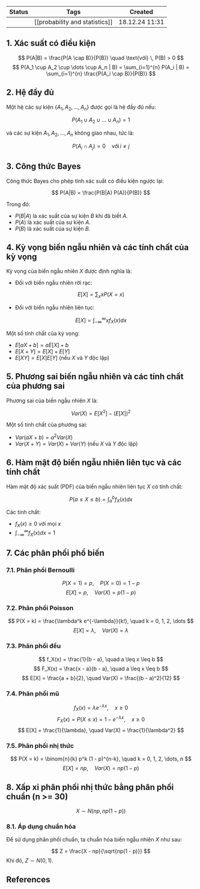 
| Status | Tags                           | Created        |
| ------ | ------------------------------ | -------------- |
|        | [[probability and statistics]] | 18.12.24 11:31 |


## 1. Xác suất có điều kiện

$$
P(A|B) = \frac{P(A \cap B)}{P(B)} \quad \text{với} \, P(B) > 0
$$
$$
P(A_1 \cup A_2 \cup \dots \cup A_n | B) = \sum_{i=1}^{n} P(A_i | B) = \sum_{i=1}^{n} \frac{P(A_i \cap B)}{P(B)}
$$

## 2. Hệ đầy đủ

Một hệ các sự kiện $\{A_1, A_2, ..., A_n\}$ được gọi là hệ đầy đủ nếu:

$$
P(A_1 \cup A_2 \cup \dots \cup A_n) = 1
$$

và các sự kiện $A_1, A_2, ..., A_n$ không giao nhau, tức là:

$$
P(A_i \cap A_j) = 0 \quad \text{với} \, i \neq j
$$

## 3. Công thức Bayes

Công thức Bayes cho phép tính xác suất có điều kiện ngược lại:

$$
P(A|B) = \frac{P(B|A) P(A)}{P(B)}
$$

Trong đó:
- $P(B|A)$ là xác suất của sự kiện $B$ khi đã biết $A$.
- $P(A)$ là xác suất của sự kiện $A$.
- $P(B)$ là xác suất của sự kiện $B$.

## 4. Kỳ vọng biến ngẫu nhiên và các tính chất của kỳ vọng

Kỳ vọng của biến ngẫu nhiên $X$ được định nghĩa là:

- Đối với biến ngẫu nhiên rời rạc:

$$
E[X] = \sum_{x} x P(X = x)
$$

- Đối với biến ngẫu nhiên liên tục:

$$
E[X] = \int_{-\infty}^{\infty} x f_X(x) dx
$$

Một số tính chất của kỳ vọng:
- $E[aX + b] = aE[X] + b$
- $E[X + Y] = E[X] + E[Y]$
- $E[X Y] = E[X]E[Y]$ (nếu $X$ và $Y$ độc lập)

## 5. Phương sai biến ngẫu nhiên và các tính chất của phương sai

Phương sai của biến ngẫu nhiên $X$ là:

$$
Var(X) = E[X^2] - (E[X])^2
$$

Một số tính chất của phương sai:
- $Var(aX + b) = a^2 Var(X)$
- $Var(X + Y) = Var(X) + Var(Y)$ (nếu $X$ và $Y$ độc lập)

## 6. Hàm mật độ biến ngẫu nhiên liên tục và các tính chất

Hàm mật độ xác suất (PDF) của biến ngẫu nhiên liên tục $X$ có tính chất:

$$
P(a \leq X \leq b) = \int_{a}^{b} f_X(x) dx
$$

Các tính chất:
- $f_X(x) \geq 0$ với mọi $x$
- $\int_{-\infty}^{\infty} f_X(x) dx = 1$

## 7. Các phân phối phổ biến

### 7.1. Phân phối Bernoulli

$$
P(X = 1) = p, \quad P(X = 0) = 1 - p
$$
$$
E[X] = p, \quad Var(X) = p(1 - p)
$$

### 7.2. Phân phối Poisson
$$
P(X = k) = \frac{\lambda^k e^{-\lambda}}{k!}, \quad k = 0, 1, 2, \dots
$$
$$
E[X] = \lambda, \quad Var(X) = \lambda
$$
### 7.3. Phân phối đều
$$
f_X(x) = \frac{1}{b - a}, \quad a \leq x \leq b
$$
$$ F_X(x) = \frac{x - a}{b - a}, \quad a \leq x \leq b $$
$$
E[X] = \frac{a + b}{2}, \quad Var(X) = \frac{(b - a)^2}{12}
$$

### 7.4. Phân phối mũ
$$
f_X(x) = \lambda e^{-\lambda x}, \quad x \geq 0
$$
$$ F_X(x) = P(X \leq x) = 1 - e^{-\lambda x}, \quad x \geq 0 $$
$$
E[X] = \frac{1}{\lambda}, \quad Var(X) = \frac{1}{\lambda^2}
$$
### 7.5. Phân phối nhị thức
$$
P(X = k) = \binom{n}{k} p^k (1 - p)^{n-k}, \quad k = 0, 1, 2, \dots, n
$$
$$
E[X] = np, \quad Var(X) = np(1 - p)
$$
## 8. Xấp xỉ phân phối nhị thức bằng phân phối chuẩn (n >= 30)
$$
X \sim N(np, np(1 - p))
$$
### 8.1. Áp dụng chuẩn hóa
Để sử dụng phân phối chuẩn, ta chuẩn hóa biến ngẫu nhiên $X$ như sau:

$$
Z = \frac{X - np}{\sqrt{np(1 - p)}}
$$
Khi đó, $Z \sim N(0, 1)$.





## References
